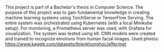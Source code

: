 This project is part of a Bachelor's thesis in Computer Science.
The purpose of this project was to gain fundamental knowledge in creating machine learning systems using TorchServe or TensorFlow Serving. The entire system was orchestrated using Kubernetes (with a local Minikube setup).
For monitoring, a Prometheus server was used, with Grafana for visualization.
The system was tested using k6.
CNN models were created and trained to recognize emotions from human facial images.
Used photos: https://www.kaggle.com/datasets/thienkhonghoc/affectnet
